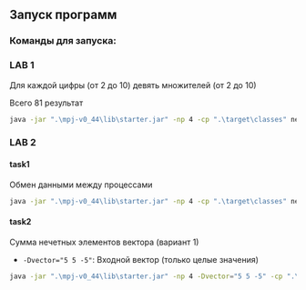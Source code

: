 ## Запуск программ

### Команды для запуска:
### LAB 1
Для каждой цифры (от 2 до 10) девять множителей (от 2 до 10)

Всего 81 результат
```bash
java -jar ".\mpj-v0_44\lib\starter.jar" -np 4 -cp ".\target\classes" neko.lab1.part1
```

### LAB 2

#### task1
Обмен данными между процессами
```bash
java -jar ".\mpj-v0_44\lib\starter.jar" -np 4 -cp ".\target\classes" neko.lab2.part1
```

#### task2
Сумма нечетных элементов вектора (вариант 1)
- `-Dvector="5 5 -5"`: Входной вектор (только целые значения)
```bash
java -jar ".\mpj-v0_44\lib\starter.jar" -np 4 -Dvector="5 5 -5" -cp ".\target\classes" neko.lab2.part2
```

